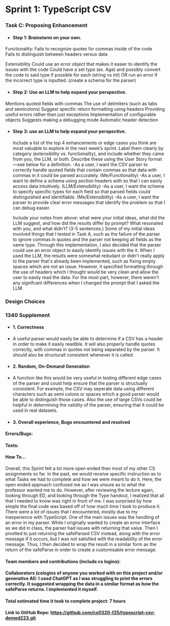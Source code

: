 # Sprint 1: TypeScript CSV

### Task C: Proposing Enhancement

- #### Step 1: Brainstorm on your own.
Functionality: 
Fails to recognize quotes for commas inside of the code  
Fails to distinguish between headers versus data

Extensibility
Could use an error object that makes it easier to identify the issues with the code 
Could have a set type (ex. Age) and possibly convert the code to said type if possible for each (string vs int) OR run an error if the incorrect type is inputted. (create a schema for the parser)


- #### Step 2: Use an LLM to help expand your perspective.

Mentions quoted fields with commas
The use of delimiters (such as tabs and semicolons)
Suggest specific return formatting using headers 
Providing useful errors rather than just exceptions 
Implementation of configurable objects 
Suggests making a debugging mode 
Automatic header detection 

- #### Step 3: use an LLM to help expand your perspective.

    Include a list of the top 4 enhancements or edge cases you think are most valuable to explore in the next week’s sprint. Label them clearly by category (extensibility vs. functionality), and include whether they came from you, the LLM, or both. Describe these using the User Story format—see below for a definition. 
        -As a user, I want the CSV parser to correctly handle quoted fields that contain commas so that data with commas in it could be parsed accurately. (Me/Functionality)
        -As a user, I want to define a schema using section headers with so that I can easily access data intuitively. (LLM/Extensibility)
        -As a user, I want the schema to specify specific types for each field so that parsed fields could distinguished and identifiable. (Me/Extensibility)
        -As a user, I want the parser to provide clear error messages that identify the problem so that I can debug easier. 

    Include your notes from above: what were your initial ideas, what did the LLM suggest, and how did the results differ by prompt? What resonated with you, and what didn’t? (3-5 sentences.) 
        Some of my initial ideas involved things that I tested in Task A, such as the failure of the parser to ignore commas in quotes and the parser not keeping all fields as the same type. Through this implementation, I also decided that the parser could use an error object to easily identify issues with the it. When I used the LLM, the results were somewhat redudant or didn't really apply to the parser that's already been implemented, such as fixing empty spaces which are not an issue. However, it specified formatting through the use of headers which I thought would be very clean and allow the user to easily read the data. For the most part, however, there weren't any signifcant differences when I changed the prompt that I asked the LLM. 


### Design Choices

### 1340 Supplement

- #### 1. Correctness
- A useful parser would easily be able to determine if a CSV has a header in order to make it easily readible. It will also properly handle quotes correctly, with commas in quotes not being separated by the parser. It should also be structurall consistent 
whenever it is called.
- #### 2. Random, On-Demand Generation
- A function like this would be very useful in testing different edge cases of the parser and could help ensure that the parser is structually consistent. For example, the CSV may seperate data using different characters such as semi colons or spaces which a good parser would be able to distinguish those cases. Also the use of large CSVs could be helpful in determining the validity of the parser, ensuring that it could be used in real datasets. 
- #### 3. Overall experience, Bugs encountered and resolved
#### Errors/Bugs:
#### Tests:
#### How To…
Overall, this Sprint felt a lot more open ended then most of my other CS assignments so far. In the past, we would receive specific instruction as to what Tasks we had to complete and how we were meant to do it. Here, the open ended approach confused me as I was unsure as to what the professor wanted me to do. However, after reviewing the lecture again, looking through ED, and looking through the Type handout, I realized that all that I needed to know was right in front of me. I was surprised by how simple the final code was based off of how much time I took to produce it. There were a lot of issues that I encountered, mostly due to my inexperience with TypeScript. One of the main issues was the handling of an error in my parser. While I originally wanted to create an error interface as we did in class, the parser had issues with returning that value. Then I pivotted to just returning the safeParsed CSV instead, along with the error message if it occurs, but I was not satisfied with the readability of the error message. Thus, I then decided to wrap the result in a similar form as the return of the safeParse in order to create a customisable error message. 
#### Team members and contributions (include cs logins):

#### Collaborators (cslogins of anyone you worked with on this project and/or generative AI): I used ChatGPT as I was struggling to print the errors correctly. It suggested wrapping the data in a similar format as how the safeParse returns. I implemented it myself. 
#### Total estimated time it took to complete project: 7 hours
#### Link to GitHub Repo:  https://github.com/cs0320-f25/typescript-csv-demed223.git
